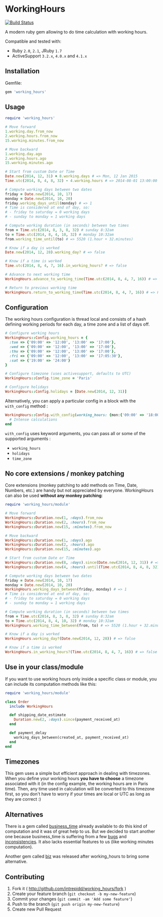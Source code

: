 # WorkingHours

[![Build Status](https://travis-ci.org/Intrepidd/working_hours.svg?branch=master)](https://travis-ci.org/Intrepidd/working_hours)

A modern ruby gem allowing to do time calculation with working hours.

Compatible and tested with:
- Ruby `2.0`, `2.1`, JRuby `1.7`
- ActiveSupport `3.2.x`, `4.0.x` and `4.1.x`

## Installation

Gemfile:

```ruby
gem 'working_hours'
```

## Usage

```ruby
require 'working_hours'

# Move forward
1.working.day.from_now
2.working.hours.from_now
15.working.minutes.from_now

# Move backward
1.working.day.ago
2.working.hours.ago
15.working.minutes.ago

# Start from custom Date or Time
Date.new(2014, 12, 31) + 8.working.days # => Mon, 12 Jan 2015
Time.utc(2014, 8, 4, 8, 32) - 4.working.hours # => 2014-08-01 13:00:00

# Compute working days between two dates
friday = Date.new(2014, 10, 17)
monday = Date.new(2014, 10, 20)
friday.working_days_until(monday) # => 1
# Time is considered at end of day, so:
# - friday to saturday = 0 working days
# - sunday to monday = 1 working days

# Compute working duration (in seconds) between two times
from = Time.utc(2014, 8, 3, 8, 32) # sunday 8:32am
to = Time.utc(2014, 8, 4, 10, 32) # monday 10:32am
from.working_time_until(to) # => 5520 (1.hour + 32.minutes)

# Know if a day is worked
Date.new(2014, 12, 28).working_day? # => false

# Know if a time is worked
Time.utc(2014, 8, 4, 7, 16).in_working_hours? # => false

# Advance to next working time
WorkingHours.advance_to_working_time(Time.utc(2014, 8, 4, 7, 16)) # => Mon, 04 Aug 2014 09:00:00 UTC +00:00

# Return to previous working time
WorkingHours.return_to_working_time(Time.utc(2014, 8, 4, 7, 16)) # => Fri, 01 Aug 2014 17:00:00 UTC +00:00
```

## Configuration

The working hours configuration is thread local and consists of a hash defining working periods for each day, a time zone and a list of days off.

```ruby
# Configure working hours
WorkingHours::Config.working_hours = {
  :tue => {'09:00' => '12:00', '13:00' => '17:00'},
  :wed => {'09:00' => '12:00', '13:00' => '17:00'},
  :thu => {'09:00' => '12:00', '13:00' => '17:00'},
  :fri => {'09:00' => '12:00', '13:00' => '17:05:30'},
  :sat => {'19:00' => '24:00'}
}

# Configure timezone (uses activesupport, defaults to UTC)
WorkingHours::Config.time_zone = 'Paris'

# Configure holidays
WorkingHours::Config.holidays = [Date.new(2014, 12, 31)]
```

Alternatively, you can apply a particular config in a block with the ``with_config`` method :

```ruby
WorkingHours::Config.with_config(working_hours: {mon:{'09:00' => '18:00'}}, holidays: [], time_zone: 'Paris') do
  # Intense calculations
end
```
``with_config`` uses keyword arguments, you can pass all or some of the supported arguments :
- ``working_hours``
- ``holidays``
- ``time_zone``


## No core extensions / monkey patching

Core extensions (monkey patching to add methods on Time, Date, Numbers, etc.) are handy but not appreciated by everyone. WorkingHours can also be used **without any monkey patching**:

```ruby
require 'working_hours/module'

# Move forward
WorkingHours::Duration.new(1, :days).from_now
WorkingHours::Duration.new(2, :hours).from_now
WorkingHours::Duration.new(15, :minutes).from_now

# Move backward
WorkingHours::Duration.new(1, :days).ago
WorkingHours::Duration.new(2, :hours).ago
WorkingHours::Duration.new(15, :minutes).ago

# Start from custom Date or Time
WorkingHours::Duration.new(8, :days).since(Date.new(2014, 12, 31)) # => Mon, 12 Jan 2015
WorkingHours::Duration.new(4, :hours).until(Time.utc(2014, 8, 4, 8, 32)) # => 2014-08-01 13:00:00

# Compute working days between two dates
friday = Date.new(2014, 10, 17)
monday = Date.new(2014, 10, 20)
WorkingHours.working_days_between(friday, monday) # => 1
# Time is considered at end of day, so:
# - friday to saturday = 0 working days
# - sunday to monday = 1 working days

# Compute working duration (in seconds) between two times
from = Time.utc(2014, 8, 3, 8, 32) # sunday 8:32am
to = Time.utc(2014, 8, 4, 10, 32) # monday 10:32am
WorkingHours.working_time_between(from, to) # => 5520 (1.hour + 32.minutes)

# Know if a day is worked
WorkingHours.working_day?(Date.new(2014, 12, 28)) # => false

# Know if a time is worked
WorkingHours.in_working_hours?(Time.utc(2014, 8, 4, 7, 16)) # => false
```

## Use in your class/module

If you want to use working hours only inside a specific class or module, you can include its computation methods like this:

```ruby
require 'working_hours/module'

class Order
  include WorkingHours

  def shipping_date_estimate
    Duration.new(2, :days).since(payment_received_at)
  end

  def payment_delay
    working_days_between(created_at, payment_received_at)
  end
end
```

## Timezones

This gem uses a simple but efficient approach in dealing with timezones. When you define your working hours **you have to choose** a timezone associated with it (in the config example, the working hours are in Paris time). Then, any time used in calculation will be converted to this timezone first, so you don't have to worry if your times are local or UTC as long as they are correct :)

## Alternatives

There is a gem called [business_time](https://github.com/bokmann/business_time) already available to do this kind of computation and it was of great help to us. But we decided to start another one because business_time is suffering from a few [bugs](https://github.com/bokmann/business_time/pull/84) and [inconsistencies](https://github.com/bokmann/business_time/issues/50). It also lacks essential features to us (like working minutes computation).

Another gem called [biz](https://github.com/zendesk/biz) was released after working_hours to bring some alternative.

## Contributing

1. Fork it ( http://github.com/intrepidd/working_hours/fork )
2. Create your feature branch (`git checkout -b my-new-feature`)
3. Commit your changes (`git commit -am 'Add some feature'`)
4. Push to the branch (`git push origin my-new-feature`)
5. Create new Pull Request
